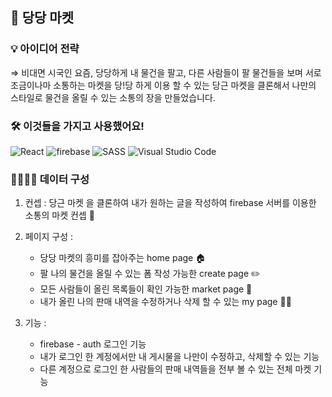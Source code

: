  ## ️🥕 당당 마켓


### 💡 아이디어 전략
⇒  비대면 시국인 요즘, 당당하게 내 물건을 팔고, 다른 사람들이 팔 물건들을 보며 서로 조금이나마 소통하는 마켓을 당!당 하게 이용 할 수 있는 당근 마켓을 클론해서 나만의 스타일로 물건을 올릴 수 있는 소통의 장을 만들었습니다.

### 🛠 이것들을 가지고 사용했어요!

 <img alt="React" src="https://img.shields.io/badge/react%20-skyblue.svg?&style=for-the-badge&logo=react&logoColor=white"/>
 <img alt="firebase" src="https://img.shields.io/badge/firebase%20-red.svg?&style=for-the-badge&logo=FIREBASE&logoColor=white"/> 
 <img alt="SASS" src="https://img.shields.io/badge/STYLEDCOMPONENTS%20-hotpink.svg?&style=for-the-badge&logo=SASS&logoColor=white"/>  
 <img alt="Visual Studio Code" src="https://img.shields.io/badge/Visual%20Studio%20Code-0078d7.svg?&style=for-the-badge&logo=visual-studio-code&logoColor=white"/>



### 👩‍👩‍👧‍👦 데이터 구성

1. 컨셉 :  당근 마켓 을 클론하여 내가 원하는 글을 작성하여 firebase 서버를 이용한 소통의 마켓 컨셉 🥕

2. 페이지 구성 :  
    - 당당 마켓의 흥미를 잡아주는 home page 🏠
    - 팔 나의 물건을 올릴 수 있는 폼 작성 가능한 create page ✏️
    - 모든 사람들이 올린 목록들이 확인 가능한 market page 🛒
    - 내가 올린 나의 판매 내역을 수정하거나 삭제 할 수 있는 my page 👩🏻
    
3. 기능 :  
    - firebase - auth 로그인 기능
    - 내가 로그인 한 계정에서만 내 게시물을 나만이 수정하고, 삭제할 수 있는 기능
    - 다른 계정으로 로그인 한 사람들의 판매 내역들을 전부 볼 수 있는 전체 마켓 기능

